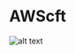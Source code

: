 # AWScft


![alt text](https://github/pareshvn/AWScft/blob/master/Screenshot%202018-11-29%20at%203.57.39%20PM.png)
